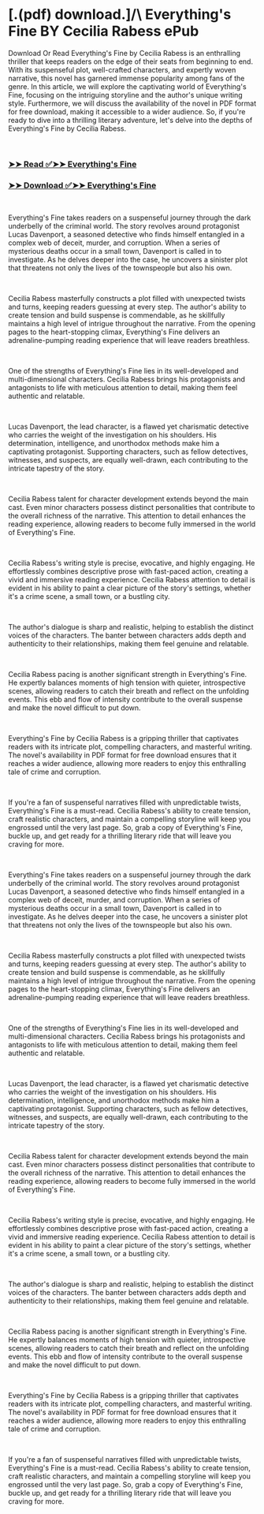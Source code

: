 # [.(pdf) download.]/\ Everything's Fine BY Cecilia Rabess ePub

<p>Download Or Read Everything's Fine by Cecilia Rabess is an enthralling thriller that keeps readers on the edge of their seats from beginning to end. With its suspenseful plot, well-crafted characters, and expertly woven narrative, this novel has garnered immense popularity among fans of the genre. In this article, we will explore the captivating world of Everything's Fine, focusing on the intriguing storyline and the author's unique writing style. Furthermore, we will discuss the availability of the novel in PDF format for free download, making it accessible to a wider audience. So, if you're ready to dive into a thrilling literary adventure, let's delve into the depths of Everything's Fine by Cecilia Rabess.</p>
<p>&nbsp;</p>

### [➤➤ Read ✅➤➤ Everything's Fine](https://pdf2worldwide.blogspot.com/id/62919844)

### [➤➤ Download ✅➤➤ Everything's Fine](https://pdf2worldwide.blogspot.com/id/62919844)

<p>&nbsp;</p>
<p>Everything's Fine takes readers on a suspenseful journey through the dark underbelly of the criminal world. The story revolves around protagonist Lucas Davenport, a seasoned detective who finds himself entangled in a complex web of deceit, murder, and corruption. When a series of mysterious deaths occur in a small town, Davenport is called in to investigate. As he delves deeper into the case, he uncovers a sinister plot that threatens not only the lives of the townspeople but also his own.</p>
<p>&nbsp;</p>
<p>Cecilia Rabess masterfully constructs a plot filled with unexpected twists and turns, keeping readers guessing at every step. The author's ability to create tension and build suspense is commendable, as he skillfully maintains a high level of intrigue throughout the narrative. From the opening pages to the heart-stopping climax, Everything's Fine delivers an adrenaline-pumping reading experience that will leave readers breathless.</p>
<p>&nbsp;</p>
<p>One of the strengths of Everything's Fine lies in its well-developed and multi-dimensional characters. Cecilia Rabess brings his protagonists and antagonists to life with meticulous attention to detail, making them feel authentic and relatable.</p>
<p>&nbsp;</p>
<p>Lucas Davenport, the lead character, is a flawed yet charismatic detective who carries the weight of the investigation on his shoulders. His determination, intelligence, and unorthodox methods make him a captivating protagonist. Supporting characters, such as fellow detectives, witnesses, and suspects, are equally well-drawn, each contributing to the intricate tapestry of the story.</p>
<p>&nbsp;</p>
<p>Cecilia Rabess talent for character development extends beyond the main cast. Even minor characters possess distinct personalities that contribute to the overall richness of the narrative. This attention to detail enhances the reading experience, allowing readers to become fully immersed in the world of Everything's Fine.</p>
<p>&nbsp;</p>
<p>Cecilia Rabess's writing style is precise, evocative, and highly engaging. He effortlessly combines descriptive prose with fast-paced action, creating a vivid and immersive reading experience. Cecilia Rabess attention to detail is evident in his ability to paint a clear picture of the story's settings, whether it's a crime scene, a small town, or a bustling city.</p>
<p>&nbsp;</p>
<p>The author's dialogue is sharp and realistic, helping to establish the distinct voices of the characters. The banter between characters adds depth and authenticity to their relationships, making them feel genuine and relatable.</p>
<p>&nbsp;</p>
<p>Cecilia Rabess pacing is another significant strength in Everything's Fine. He expertly balances moments of high tension with quieter, introspective scenes, allowing readers to catch their breath and reflect on the unfolding events. This ebb and flow of intensity contribute to the overall suspense and make the novel difficult to put down.</p>
<p>&nbsp;</p>
<p>Everything's Fine by Cecilia Rabess is a gripping thriller that captivates readers with its intricate plot, compelling characters, and masterful writing. The novel's availability in PDF format for free download ensures that it reaches a wider audience, allowing more readers to enjoy this enthralling tale of crime and corruption.</p>
<p>&nbsp;</p>
<p>If you're a fan of suspenseful narratives filled with unpredictable twists, Everything's Fine is a must-read. Cecilia Rabess's ability to create tension, craft realistic characters, and maintain a compelling storyline will keep you engrossed until the very last page. So, grab a copy of Everything's Fine, buckle up, and get ready for a thrilling literary ride that will leave you craving for more.</p>
<p>&nbsp;</p>
<p>Everything's Fine takes readers on a suspenseful journey through the dark underbelly of the criminal world. The story revolves around protagonist Lucas Davenport, a seasoned detective who finds himself entangled in a complex web of deceit, murder, and corruption. When a series of mysterious deaths occur in a small town, Davenport is called in to investigate. As he delves deeper into the case, he uncovers a sinister plot that threatens not only the lives of the townspeople but also his own.</p>
<p>&nbsp;</p>
<p>Cecilia Rabess masterfully constructs a plot filled with unexpected twists and turns, keeping readers guessing at every step. The author's ability to create tension and build suspense is commendable, as he skillfully maintains a high level of intrigue throughout the narrative. From the opening pages to the heart-stopping climax, Everything's Fine delivers an adrenaline-pumping reading experience that will leave readers breathless.</p>
<p>&nbsp;</p>
<p>One of the strengths of Everything's Fine lies in its well-developed and multi-dimensional characters. Cecilia Rabess brings his protagonists and antagonists to life with meticulous attention to detail, making them feel authentic and relatable.</p>
<p>&nbsp;</p>
<p>Lucas Davenport, the lead character, is a flawed yet charismatic detective who carries the weight of the investigation on his shoulders. His determination, intelligence, and unorthodox methods make him a captivating protagonist. Supporting characters, such as fellow detectives, witnesses, and suspects, are equally well-drawn, each contributing to the intricate tapestry of the story.</p>
<p>&nbsp;</p>
<p>Cecilia Rabess talent for character development extends beyond the main cast. Even minor characters possess distinct personalities that contribute to the overall richness of the narrative. This attention to detail enhances the reading experience, allowing readers to become fully immersed in the world of Everything's Fine.</p>
<p>&nbsp;</p>
<p>Cecilia Rabess's writing style is precise, evocative, and highly engaging. He effortlessly combines descriptive prose with fast-paced action, creating a vivid and immersive reading experience. Cecilia Rabess attention to detail is evident in his ability to paint a clear picture of the story's settings, whether it's a crime scene, a small town, or a bustling city.</p>
<p>&nbsp;</p>
<p>The author's dialogue is sharp and realistic, helping to establish the distinct voices of the characters. The banter between characters adds depth and authenticity to their relationships, making them feel genuine and relatable.</p>
<p>&nbsp;</p>
<p>Cecilia Rabess pacing is another significant strength in Everything's Fine. He expertly balances moments of high tension with quieter, introspective scenes, allowing readers to catch their breath and reflect on the unfolding events. This ebb and flow of intensity contribute to the overall suspense and make the novel difficult to put down.</p>
<p>&nbsp;</p>
<p>Everything's Fine by Cecilia Rabess is a gripping thriller that captivates readers with its intricate plot, compelling characters, and masterful writing. The novel's availability in PDF format for free download ensures that it reaches a wider audience, allowing more readers to enjoy this enthralling tale of crime and corruption.</p>
<p>&nbsp;</p>
<p>If you're a fan of suspenseful narratives filled with unpredictable twists, Everything's Fine is a must-read. Cecilia Rabess's ability to create tension, craft realistic characters, and maintain a compelling storyline will keep you engrossed until the very last page. So, grab a copy of Everything's Fine, buckle up, and get ready for a thrilling literary ride that will leave you craving for more.</p>
<p>&nbsp;</p>

